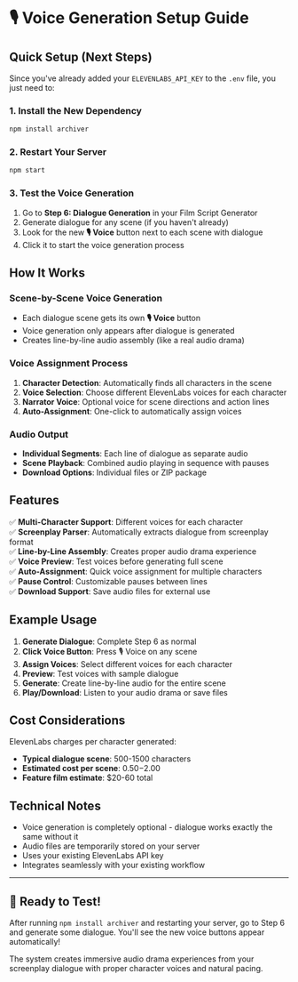 # 🎙️ Voice Generation Setup Guide

## Quick Setup (Next Steps)

Since you've already added your `ELEVENLABS_API_KEY` to the `.env` file, you just need to:

### 1. Install the New Dependency
```bash
npm install archiver
```

### 2. Restart Your Server
```bash
npm start
```

### 3. Test the Voice Generation
1. Go to **Step 6: Dialogue Generation** in your Film Script Generator
2. Generate dialogue for any scene (if you haven't already)
3. Look for the new **🎙️ Voice** button next to each scene with dialogue
4. Click it to start the voice generation process

## How It Works

### Scene-by-Scene Voice Generation
- Each dialogue scene gets its own **🎙️ Voice** button
- Voice generation only appears after dialogue is generated
- Creates line-by-line audio assembly (like a real audio drama)

### Voice Assignment Process
1. **Character Detection**: Automatically finds all characters in the scene
2. **Voice Selection**: Choose different ElevenLabs voices for each character
3. **Narrator Voice**: Optional voice for scene directions and action lines
4. **Auto-Assignment**: One-click to automatically assign voices

### Audio Output
- **Individual Segments**: Each line of dialogue as separate audio
- **Scene Playback**: Combined audio playing in sequence with pauses
- **Download Options**: Individual files or ZIP package

## Features

✅ **Multi-Character Support**: Different voices for each character  
✅ **Screenplay Parser**: Automatically extracts dialogue from screenplay format  
✅ **Line-by-Line Assembly**: Creates proper audio drama experience  
✅ **Voice Preview**: Test voices before generating full scene  
✅ **Auto-Assignment**: Quick voice assignment for multiple characters  
✅ **Pause Control**: Customizable pauses between lines  
✅ **Download Support**: Save audio files for external use  

## Example Usage

1. **Generate Dialogue**: Complete Step 6 as normal
2. **Click Voice Button**: Press 🎙️ Voice on any scene
3. **Assign Voices**: Select different voices for each character
4. **Preview**: Test voices with sample dialogue
5. **Generate**: Create line-by-line audio for the entire scene
6. **Play/Download**: Listen to your audio drama or save files

## Cost Considerations

ElevenLabs charges per character generated:
- **Typical dialogue scene**: 500-1500 characters
- **Estimated cost per scene**: $0.50-$2.00
- **Feature film estimate**: $20-60 total

## Technical Notes

- Voice generation is completely optional - dialogue works exactly the same without it
- Audio files are temporarily stored on your server
- Uses your existing ElevenLabs API key
- Integrates seamlessly with your existing workflow

---

## 🚀 Ready to Test!

After running `npm install archiver` and restarting your server, go to Step 6 and generate some dialogue. You'll see the new voice buttons appear automatically!

The system creates immersive audio drama experiences from your screenplay dialogue with proper character voices and natural pacing. 